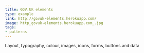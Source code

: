 ```yaml
---
title: GOV.UK elements
type: example
link: http://govuk-elements.herokuapp.com/
image: http_govuk-elements.herokuapp.com_.jpg
tags:
- patterns
---
```


Layout, typography, colour, images, icons, forms, buttons and data
